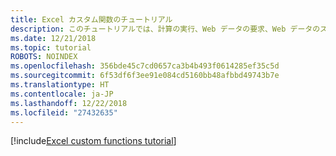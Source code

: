 ```yaml
---
title: Excel カスタム関数のチュートリアル
description: このチュートリアルでは、計算の実行、Web データの要求、Web データのストリームが可能なカスタム関数を含む Excel アドインを作成します。
ms.date: 12/21/2018
ms.topic: tutorial
ROBOTS: NOINDEX
ms.openlocfilehash: 356bde45c7cd0657ca3b4b493f0614285ef35c5d
ms.sourcegitcommit: 6f53df6f3ee91e084cd5160bb48afbbd49743b7e
ms.translationtype: HT
ms.contentlocale: ja-JP
ms.lasthandoff: 12/22/2018
ms.locfileid: "27432635"
---
```

[!include[Excel custom functions tutorial](../includes/file-tutorial-excel-custom-functions.md)]